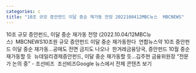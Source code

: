 ```yaml
---
categories: c
title: "10조 규모 증안펀드 이달 중순 재가동 전망 2022100412MBC뉴스  MBCNEWS"
---
```

10조 규모 증안펀드, 이달 중순 재가동 전망 (2022.10.04/12MBC뉴스)&nbsp;&nbsp;MBCNEWS10조원 규모 증안펀드 이달 중순 재가동한다&nbsp;&nbsp;연합뉴스약 10조 증안펀드 이달 중순 재가동…공매도 전면 금지도 나오나&nbsp;&nbsp;한겨레금융당국, 증안펀드 10월 중순 재가동할 듯&nbsp;&nbsp;뉴데일리경제증안펀드, 이달 중순 재가동할 듯…김주현 금융위원장 “전문가 논의 중” - 조선비즈&nbsp;&nbsp;조선비즈Google 뉴스에서 전체 콘텐츠 보기